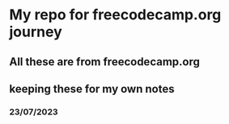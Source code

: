 # My repo for freecodecamp.org journey

## All these are from freecodecamp.org
## keeping these for my own notes
### 23/07/2023
